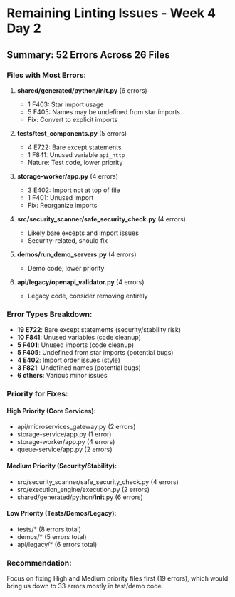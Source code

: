 # Remaining Linting Issues - Week 4 Day 2

## Summary: 52 Errors Across 26 Files

### Files with Most Errors:
1. **shared/generated/python/__init__.py** (6 errors)
   - 1 F403: Star import usage
   - 5 F405: Names may be undefined from star imports
   - Fix: Convert to explicit imports

2. **tests/test_components.py** (5 errors)
   - 4 E722: Bare except statements
   - 1 F841: Unused variable `api_http`
   - Nature: Test code, lower priority

3. **storage-worker/app.py** (4 errors)
   - 3 E402: Import not at top of file
   - 1 F401: Unused import
   - Fix: Reorganize imports

4. **src/security_scanner/safe_security_check.py** (4 errors)
   - Likely bare excepts and import issues
   - Security-related, should fix

5. **demos/run_demo_servers.py** (4 errors)
   - Demo code, lower priority

6. **api/legacy/openapi_validator.py** (4 errors)
   - Legacy code, consider removing entirely

### Error Types Breakdown:
- **19 E722**: Bare except statements (security/stability risk)
- **10 F841**: Unused variables (code cleanup)
- **5 F401**: Unused imports (code cleanup)
- **5 F405**: Undefined from star imports (potential bugs)
- **4 E402**: Import order issues (style)
- **3 F821**: Undefined names (potential bugs)
- **6 others**: Various minor issues

### Priority for Fixes:

#### High Priority (Core Services):
- api/microservices_gateway.py (2 errors)
- storage-service/app.py (1 error)
- storage-worker/app.py (4 errors)
- queue-service/app.py (2 errors)

#### Medium Priority (Security/Stability):
- src/security_scanner/safe_security_check.py (4 errors)
- src/execution_engine/execution.py (2 errors)
- shared/generated/python/__init__.py (6 errors)

#### Low Priority (Tests/Demos/Legacy):
- tests/* (8 errors total)
- demos/* (5 errors total)
- api/legacy/* (6 errors total)

### Recommendation:
Focus on fixing High and Medium priority files first (19 errors), which would bring us down to 33 errors mostly in test/demo code.